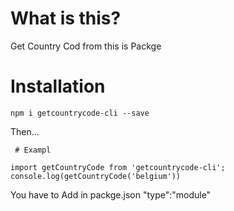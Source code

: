 # What is this?

Get Country Cod from this is Packge

# Installation
`npm i getcountrycode-cli --save`

Then...

```
 # Exampl

import getCountryCode from 'getcountrycode-cli';
console.log(getCountryCode('belgium'))

 ```
 
 You have to Add in packge.json "type":"module"

